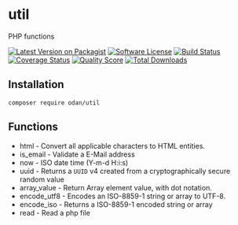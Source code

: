 # util

PHP functions

[![Latest Version on Packagist](https://img.shields.io/github/release/odan/util.svg)](https://github.com/odan/util/releases)
[![Software License](https://img.shields.io/badge/license-MIT-brightgreen.svg)](LICENSE.md)
[![Build Status](https://travis-ci.org/odan/util.svg?branch=master)](https://travis-ci.org/odan/util)
[![Coverage Status](https://scrutinizer-ci.com/g/odan/util/badges/coverage.png?b=master)](https://scrutinizer-ci.com/g/odan/util/code-structure)
[![Quality Score](https://scrutinizer-ci.com/g/odan/util/badges/quality-score.png?b=master)](https://scrutinizer-ci.com/g/odan/util/?branch=master)
[![Total Downloads](https://img.shields.io/packagist/dt/odan/util.svg)](https://packagist.org/packages/odan/util)


## Installation

```
composer require odan/util
```

## Functions

* html -  Convert all applicable characters to HTML entities.
* is_email - Validate a E-Mail address
* now - ISO date time (Y-m-d H:i:s)
* uuid - Returns a `UUID` v4 created from a cryptographically secure random value
* array_value - Return Array element value, with dot notation.
* encode_utf8 - Encodes an ISO-8859-1 string or array to UTF-8.
* encode_iso - Returns a ISO-8859-1 encoded string or array
* read - Read a php file

[PSR-1]: https://github.com/php-fig/fig-standards/blob/master/accepted/PSR-1-basic-coding-standard.md
[PSR-2]: https://github.com/php-fig/fig-standards/blob/master/accepted/PSR-2-coding-style-guide.md
[PSR-4]: https://github.com/php-fig/fig-standards/blob/master/accepted/PSR-4-autoloader.md
[Composer]: http://getcomposer.org/
[PHPUnit]: http://phpunit.de/